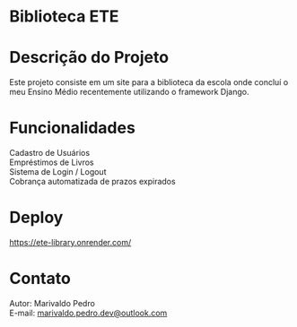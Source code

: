 # Biblioteca ETE

# Descrição do Projeto
Este projeto consiste em um site para a biblioteca da escola onde concluí o meu Ensino Médio recentemente utilizando o framework Django.

# Funcionalidades
Cadastro de Usuários
<br>
Empréstimos de Livros
<br>
Sistema de Login / Logout
<br>
Cobrança automatizada de prazos expirados

# Deploy
https://ete-library.onrender.com/

# Contato
Autor: Marivaldo Pedro
<br>
E-mail: marivaldo.pedro.dev@outlook.com
